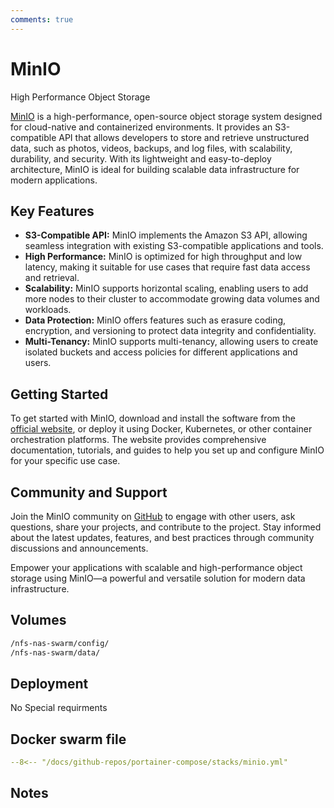 ```yaml
---
comments: true
---
```


# MinIO

High Performance Object Storage

[MinIO](https://min.io/) is a high-performance, open-source object storage system designed for cloud-native and containerized environments. It provides an S3-compatible API that allows developers to store and retrieve unstructured data, such as photos, videos, backups, and log files, with scalability, durability, and security. With its lightweight and easy-to-deploy architecture, MinIO is ideal for building scalable data infrastructure for modern applications.

## Key Features

- **S3-Compatible API:** MinIO implements the Amazon S3 API, allowing seamless integration with existing S3-compatible applications and tools.
- **High Performance:** MinIO is optimized for high throughput and low latency, making it suitable for use cases that require fast data access and retrieval.
- **Scalability:** MinIO supports horizontal scaling, enabling users to add more nodes to their cluster to accommodate growing data volumes and workloads.
- **Data Protection:** MinIO offers features such as erasure coding, encryption, and versioning to protect data integrity and confidentiality.
- **Multi-Tenancy:** MinIO supports multi-tenancy, allowing users to create isolated buckets and access policies for different applications and users.

## Getting Started

To get started with MinIO, download and install the software from the [official website](https://min.io/), or deploy it using Docker, Kubernetes, or other container orchestration platforms. The website provides comprehensive documentation, tutorials, and guides to help you set up and configure MinIO for your specific use case.

## Community and Support

Join the MinIO community on [GitHub](https://github.com/minio/minio) to engage with other users, ask questions, share your projects, and contribute to the project. Stay informed about the latest updates, features, and best practices through community discussions and announcements.

Empower your applications with scalable and high-performance object storage using MinIO—a powerful and versatile solution for modern data infrastructure.


## Volumes

```bash
/nfs-nas-swarm/config/
/nfs-nas-swarm/data/
```

## Deployment
No Special requirments

## Docker swarm file
``` yaml linenums="1" 
--8<-- "/docs/github-repos/portainer-compose/stacks/minio.yml"
```

## Notes

